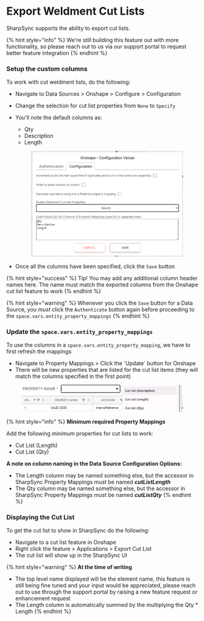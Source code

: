 # Export Weldment Cut Lists

SharpSync supports the ability to export cut lists.

{% hint style="info" %}
We're still building this feature out with more functionality, so please reach out to us via our support portal to request better feature integration
{% endhint %}

### Setup the custom columns

To work with cut weldment lists, do the following:

* Navigate to Data Sources > Onshape > Configure > Configuration
* Change the selection for cut list properties from `None` to `Specify`&#x20;
*   You'll note the default columns as:

    * Qty
    * Description
    * Length

    <figure><img src="../../.gitbook/assets/image (42).png" alt=""><figcaption></figcaption></figure>
* Once all the columns have been specified, click the `Save` button

{% hint style="success" %}
Tip! You may add any additional column header names here. The name must match the exported columns from the Onshape cut list feature to work
{% endhint %}

{% hint style="warning" %}
Whenever you click the `Save`  button for a Data Source, you _must_ click the `Authenticate` button again before proceeding to the <code class="expression">space.vars.entity_property_mappings</code>
{% endhint %}

### Update the <code class="expression">space.vars.entity_property_mappings</code>

To use the columns in a <code class="expression">space.vars.entity_property_mapping</code>, we have to first refresh the mappings

* Navigate to Property Mappings > Click the \`Update\` button for Onshape
* There will be new properties that are listed for the cut list items (they will match the columns specified in the first point)

<figure><img src="../../.gitbook/assets/image (43).png" alt=""><figcaption></figcaption></figure>

{% hint style="info" %}
**Minimum required Property Mappings**

Add the following _minimum_ properties for cut lists to work:&#x20;

* Cut List (Length)
* Cut List (Qty)

**A note on column naming in the Data Source Configuration Options:**

* The Length column may be named something else, but the accessor in SharpSync Property Mappings must be named _**cutListLength**_
* The Qty column may be named something else, but the accessor in SharpSync Property Mappings must be named _**cutListQty**_
{% endhint %}

### Displaying the Cut List

To get the cut list to show in SharpSync do the following:

* Navigate to a cut list feature in Onshape
* Right click the feature > Applications > Export Cut List
* The cut list will show up in the SharpSync UI

{% hint style="warning" %}
**At the time of writing**

* The top level name displayed will be the element name, this feature is still being fine tuned and your input would be appreciated, please reach out to use through the support portal by raising a new feature request or enhancement request
* The Length column is automatically summed by the multiplying the Qty \* Length
{% endhint %}
